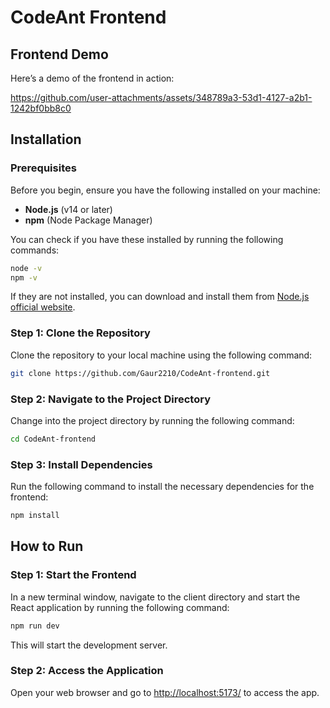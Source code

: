 # CodeAnt Frontend

## Frontend Demo

Here’s a demo of the frontend in action:

https://github.com/user-attachments/assets/348789a3-53d1-4127-a2b1-1242bf0bb8c0

## Installation

### Prerequisites

Before you begin, ensure you have the following installed on your machine:

- **Node.js** (v14 or later)
- **npm** (Node Package Manager)

You can check if you have these installed by running the following commands:

```bash
node -v
npm -v
```

If they are not installed, you can download and install them from [Node.js official website](https://nodejs.org/).

### Step 1: Clone the Repository

Clone the repository to your local machine using the following command:

```bash
git clone https://github.com/Gaur2210/CodeAnt-frontend.git
```

### Step 2: Navigate to the Project Directory

Change into the project directory by running the following command:

```bash
cd CodeAnt-frontend
```

### Step 3: Install Dependencies

Run the following command to install the necessary dependencies for the frontend:

```bash
npm install
```

## How to Run

### Step 1: Start the Frontend

In a new terminal window, navigate to the client directory and start the React application by running the following command:

```bash
npm run dev
```

This will start the development server.

### Step 2: Access the Application

Open your web browser and go to [http://localhost:5173/](http://localhost:5173/) to access the app.
